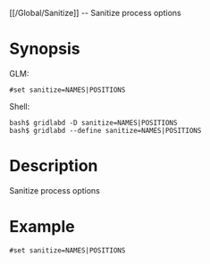 [[/Global/Sanitize]] -- Sanitize process options

# Synopsis

GLM:

~~~
#set sanitize=NAMES|POSITIONS
~~~

Shell:

~~~
bash$ gridlabd -D sanitize=NAMES|POSITIONS
bash$ gridlabd --define sanitize=NAMES|POSITIONS
~~~

# Description

Sanitize process options

# Example

~~~
#set sanitize=NAMES|POSITIONS
~~~
